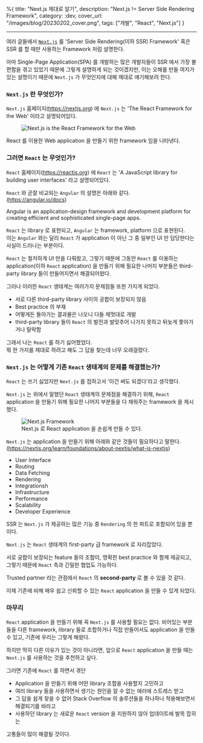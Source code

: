 %{
title: "Next.js 제대로 알기",
description: "Next.js != Server Side Rendering Framework",
category: :dev,
cover_url: "/images/blog/20230202_cover.png",
tags: ["개발", "React", "Next.js"]
}

---

여러 글들에서 [`Next.js`](https://nextjs.org/) 를 'Server Side Rendering(이하 SSR) Framework' 혹은 SSR 를 할 때만 사용하는 Framework 처럼 설명한다.

아마 Single-Page Application(SPA) 를 개발하는 많은 개발자들이 SSR 에서 가장 불편함을 겪고 있었기 때문에 그렇게 설명하게 되는 것이겠지만, 이는 오해를 만들 여지가 있는 설명이기 때문에 `Next.js` 가 무엇인지에 대해 제대로 얘기해보려 한다.

### `Next.js` 란 무엇인가?

`Next.js` 홈페이지(https://nextjs.org) 에 `Next.js` 는 'The React Framework for the Web' 이라고 설명되어있다.

<figure>
  <img src="/images/blog/20230202_nextjs.png" alt="Next.js is the React Framework for the Web">
</figure>

React 를 이용한 Web application 을 만들기 위한 framework 임을 나타낸다.

### 그러면 `React` 는 무엇인가?

`React` 홈페이지(https://reactjs.org) 에 `React` 는 'A JavaScript library for building user interfaces' 라고 설명되어있다.

`React` 와 곧잘 비교되는 `Angular` 의 설명은 아래와 같다.\
(https://angular.io/docs)

>>>
Angular is an application-design framework and development platform for creating efficient and sophisticated single-page apps.
>>>

`React` 는 library 로 표현되고, `Angular` 는 framework, platform 으로 표현된다.\
이는 `Angular` 와는 달리 `React` 가 application 이 아닌 그 중 일부인 UI 만 담당한다는 사실이 드러나는 부분이다.

`React` 는 철저하게 UI 만을 다뤄왔고, 그렇기 때문에 그동안 `React` 를 이용하는 application(이하 `React` application) 을 만들기 위해 필요한 나머지 부분들은 third-party library 들이 만들어지면서 해결되어왔다.

그러나 이러한 `React` 생태계는 여러가지 문제점들 또한 가지게 되었다.

- 서로 다른 third-party library 사이의 궁합이 보장되지 않음
- Best practice 의 부재
- 어떻게든 돌아가는 결과물은 나오니 다들 제멋대로 개발
- third-party library 들이 `React` 의 발전과 발맞추어 나가지 못하고 뒤늦게 쫓아가거나 탈락함

그래서 나는 `React` 를 하기 싫어했었다.\
뭐 한 가지를 제대로 하려고 해도 그 답을 찾는데 너무 오래걸렸다.

### `Next.js` 는 어떻게 기존 `React` 생태계의 문제를 해결했는가?

`React` 는 쓰기 싫었지만 `Next.js` 를 접하고서 '이건 써도 되겠다'라고 생각했다.

`Next.js` 는 위에서 말했던 `React` 생태계의 문제점을 해결하기 위해, `React` application 을 만들기 위해 필요한 나머지 부분들을 다 채워주는 framework 을 제시했다.

<figure>
  <img src="/images/blog/20230202_next_app.png" alt="Next.js Framework">
  <figcaption>Next.js 로 React application 을 손쉽게 만들 수 있다.</figcaption>
</figure>

`Next.js` 는 application 을 만들기 위해 아래와 같은 것들이 필요하다고 말한다.\
(https://nextjs.org/learn/foundations/about-nextjs/what-is-nextjs)

- User Interface
- Routing
- Data Fetching
- Rendering
- Integrationsh
- Infrastructure
- Performance
- Scalability
- Developer Experience

SSR 는 `Next.js` 가 제공하는 많은 기능 중 `Rendering` 의 한 파트로 포함되어 있을 뿐이다.

`Next.js` 는 `React` 생태계의 first-party 급 framework 로 자리잡았다.

서로 궁합이 보장되는 feature 들의 조합이, 명확한 best practice 와 함께 제공되고, 그렇기 때문에 `React` 측과 긴밀한 협업도 가능하다.

Trusted partner 라는 관점에서 `React` 의 **second-party** 로 볼 수 있을 것 같다.

이제 기존에 비해 매우 쉽고 신뢰할 수 있는 `React` application 을 만들 수 있게 되었다.

### 마무리

`React` application 을 만들기 위해 꼭 `Next.js` 를 사용할 필요는 없다. 비어있는 부분들을 다른 framework, library 들로 조합하거나 직접 만들어서도 application 을 만들 수 있고, 기존에 우리는 그렇게 해왔다.

하지만 딱히 다른 이유가 있는 것이 아니라면, 앞으로 `React` application 을 만들 때는 `Next.js` 를 사용하는 것을 추천하고 싶다.

그러면 기존에 `React` 를 하면서 겪던

- Application 을 만들기 위해 어떤 library 조합을 사용할지 고민하고
- 여러 library 들을 사용하면서 생기는 원인을 알 수 없는 에러에 스트레스 받고
- 그 답을 쉽게 찾을 수 없어 Stack Overflow 의 솔루션들을 하나하나 적용해보면서 해결되기를 바라고
- 사용하던 library 는 새로운 `React` version 을 지원하지 않아 업데이트에 발목 잡히는

고통들이 많이 해결될 것이다.

